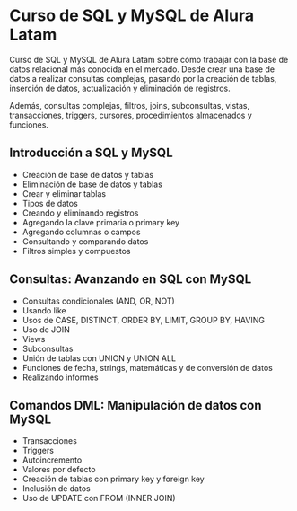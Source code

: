 # Curso de SQL y MySQL de Alura Latam

Curso de SQL y MySQL de Alura Latam sobre cómo trabajar con la base de datos relacional más conocida en el mercado. Desde crear una base de datos a realizar consultas complejas, pasando por la creación de tablas, inserción de datos, actualización y eliminación de registros.

Además, consultas complejas, filtros, joins, subconsultas, vistas, transacciones, triggers, cursores, procedimientos almacenados y funciones.

## Introducción a SQL y MySQL

- Creación de base de datos y tablas
- Eliminación de base de datos y tablas
- Crear y eliminar tablas
- Tipos de datos
- Creando y eliminando registros
- Agregando la clave primaria o primary key
- Agregando columnas o campos
- Consultando y comparando datos
- Filtros simples y compuestos

## Consultas: Avanzando en SQL con MySQL
- Consultas condicionales (AND, OR, NOT)
- Usando like
- Usos de CASE, DISTINCT, ORDER BY, LIMIT, GROUP BY, HAVING
- Uso de JOIN
- Views
- Subconsultas
- Unión de tablas con UNION y UNION ALL
- Funciones de fecha, strings, matemáticas y de conversión de datos
- Realizando informes

## Comandos DML: Manipulación de datos con MySQL

- Transacciones
- Triggers
- Autoincremento
- Valores por defecto
- Creación de tablas con primary key y foreign key
- Inclusión de datos
- Uso de UPDATE con FROM (INNER JOIN)

